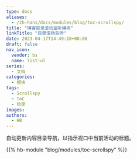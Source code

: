 ```yaml
---
type: docs
aliases:
  - /zh-hans/docs/modules/blog/toc-scrollspy/
title: "博客目录滚动监听模块"
linkTitle: "目录滚动监听"
date: 2023-04-17T14:49:18+08:00
draft: false
nav_icon:
  vendor: bs
  name: list-ul
series:
  - 文档
categories:
  - 模块
tags:
  - Scrollspy
  - ToC
  - 目录
images:
authors:
  - HB
---
```


自动更新内容目录导航，以指示视口中当前活动的标题。

<!--more-->

{{% hb-module "blog/modules/toc-scrollspy" %}}
